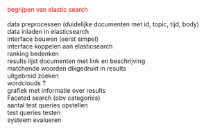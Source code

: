 <div style="color: red">begrijpen van elastic search</div><br>
data preprocessen (duidelijke documenten met id, topic, tijd, body) <br>
data inladen in elasticsearch <br>
interface bouwen (eerst simpel) <br>
interface koppelen aan elasticsearch <br>
ranking bedenken <br>
results lijst documenten met link en beschrijving <br>
matchende woorden dikgedrukt in results <br>
uitgebreid zoeken <br>
wordclouds ?  <br>
grafiek met informatie over results <br>
Faceted search (obv categories) <br>
aantal test queries opstellen <br>
test queries testen <br>
systeem evalueren <br>
